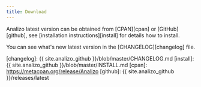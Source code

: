 ```yaml
---
title: Download
---
```


Analizo latest version can be obtained from [CPAN][cpan] or [GitHub][github],
see [installation instructions][install] for details how to install.

You can see what's new latest version in the [CHANGELOG][changelog] file.

[changelog]: {{ site.analizo_github }}/blob/master/CHANGELOG.md
[install]: {{ site.analizo_github }}/blob/master/INSTALL.md
[cpan]: https://metacpan.org/release/Analizo
[github]: {{ site.analizo_github }}/releases/latest
